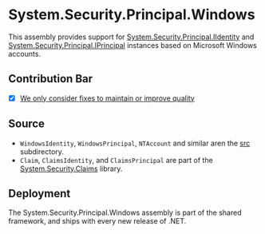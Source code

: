 # System.Security.Principal.Windows

This assembly provides support for [System.Security.Principal.IIdentity](https://learn.microsoft.com/en-us/dotnet/api/system.security.principal.iidentity) and [System.Security.Principal.IPrincipal](https://learn.microsoft.com/en-us/dotnet/api/system.security.principal.iprincipal) instances based on Microsoft Windows accounts.

## Contribution Bar

- [x] [We only consider fixes to maintain or improve quality](../README.md#primary-bar)

## Source

* `WindowsIdentity`, `WindowsPrincipal`, `NTAccount` and similar aren the [src](src/) subdirectory.
* `Claim`, `ClaimsIdentity`, and `ClaimsPrincipal` are part of the [System.Security.Claims](../System.Security.Claims) library.

## Deployment

The System.Security.Principal.Windows assembly is part of the shared framework, and ships with every new release of .NET.
